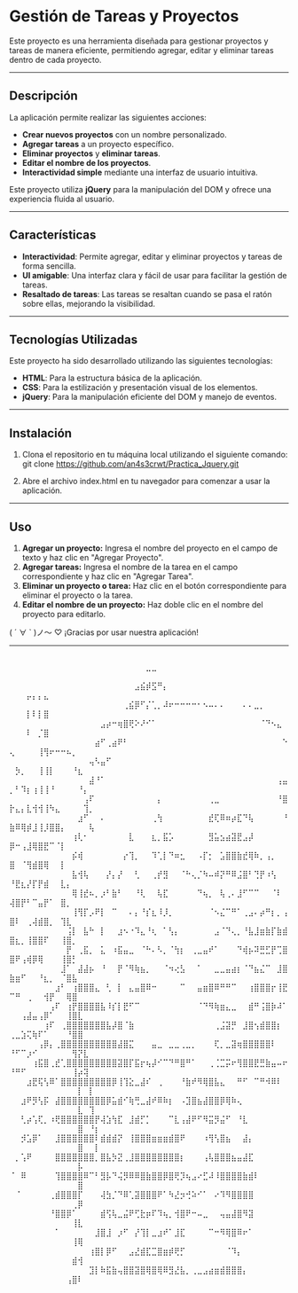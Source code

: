 # Gestión de Tareas y Proyectos

Este proyecto es una herramienta diseñada para gestionar proyectos y tareas de manera eficiente, permitiendo agregar, editar y eliminar tareas dentro de cada proyecto.

---

## Descripción

La aplicación permite realizar las siguientes acciones:

- **Crear nuevos proyectos** con un nombre personalizado.
- **Agregar tareas** a un proyecto específico.
- **Eliminar proyectos** y **eliminar tareas**.
- **Editar el nombre de los proyectos**.
- **Interactividad simple** mediante una interfaz de usuario intuitiva.

Este proyecto utiliza **jQuery** para la manipulación del DOM y ofrece una experiencia fluida al usuario.

---

## Características

- **Interactividad**: Permite agregar, editar y eliminar proyectos y tareas de forma sencilla.
- **UI amigable**: Una interfaz clara y fácil de usar para facilitar la gestión de tareas.
- **Resaltado de tareas**: Las tareas se resaltan cuando se pasa el ratón sobre ellas, mejorando la visibilidad.

---

## Tecnologías Utilizadas

Este proyecto ha sido desarrollado utilizando las siguientes tecnologías:

- **HTML**: Para la estructura básica de la aplicación.
- **CSS**: Para la estilización y presentación visual de los elementos.
- **jQuery**: Para la manipulación eficiente del DOM y manejo de eventos.

---

## Instalación

1. Clona el repositorio en tu máquina local utilizando el siguiente comando:
   git clone https://github.com/an4s3crwt/Practica_Jquery.git

2. Abre el archivo index.html en tu navegador para comenzar a usar la aplicación.

---

## Uso
1. **Agregar un proyecto:** Ingresa el nombre del proyecto en el campo de texto y haz clic en "Agregar Proyecto".
2. **Agregar tareas:** Ingresa el nombre de la tarea en el campo correspondiente y haz clic en "Agregar Tarea".
3. **Eliminar un proyecto o tarea:** Haz clic en el botón correspondiente para eliminar el proyecto o la tarea.
4. **Editar el nombre de un proyecto:** Haz doble clic en el nombre del proyecto para editarlo.


( ´ ∀ ` )ノ～ ♡ ¡Gracias por usar nuestra aplicación!

--- 

## 

⠀⠀⠀⠀⠀⠀⠀⠀⠀⠀⠀⠀⠀⠀⠀⠀⠀⠀⠀⠀⠀⠀⠀⠀⣀⣀⠀⠀⠀⠀⠀⠀⠀⠀⠀⠀⠀⠀⠀⠀⠀⠀⠀⠀⠀⠀⠀⠀⠀⠀⠀⠀⠀⠀⠀⠀⠀⠀⠀⠀⠀⠀⠀⠀⠀
⠀⠀⠀⠀⠀⠀⠀⠀⠀⠀⠀⠀⠀⠀⠀⠀⠀⠀⠀⠀⠀⠀⣠⣮⡾⣫⠛⡄⠀⠀⠀⠀⠀⠀⠀⠀⠀⠀⠀⠀⠀⠀⠀⠀⠀⠀⠀⠀⠀⠀⠀⠀⡤⡄⡄⣄⠀⠀⠀⠀⠀⠀⠀⠀⠀
⠀⠀⠀⠀⠀⠀⠀⠀⠀⠀⠀⠀⠀⠀⠀⠀⠀⠀⠀⠀⢀⣮⡿⠋⡌⢁⡀⠼⠖⠒⠒⠒⠒⠂⠢⠤⠄⠄⠀⠀⠀⠄⠄⣀⡀⠀⠀⠀⠀⠀⠀⠀⡇⠇⡇⣿⠀⠀⠀⠀⠀⠀⠀⠀⠀
⠀⠀⠀⠀⠀⠀⠀⠀⠀⠀⠀⠀⠀⠀⠀⠀⣠⡴⠒⢶⣿⢟⠕⠜⠊⠁⠀⠀⠀⠀⠀⠀⠀⠀⠀⠀⠀⠀⠀⠀⠀⠀⠀⠀⠈⠙⠢⣄⠀⠀⠀⠀⠇⠀⡈⣿⠀⠀⠀⠀⠀⠀⠀⠀⠀
⠀⠀⠀⠀⠀⠀⠀⠀⠀⠀⠀⠀⠀⠀⠀⣴⠋⢀⣴⠟⠃⠀⠀⠀⠀⠀⠀⠀⠀⠀⠀⠀⠀⠀⠀⠀⠀⠀⠀⠀⠀⠀⠀⠀⠀⠀⠀⠀⠑⢄⠀⠀⠀⠀⢸⢻⠖⠒⠒⠦⡀⠀⠀⠀⠀
⠀⠀⠀⠀⠀⠀⠀⠀⠀⠀⠀⠀⠀⠀⢤⠣⣤⠋⠀⠀⠀⠀⠀⠀⠀⠀⠀⠀⠀⠀⠀⠀⠀⠀⠀⠀⠀⠀⠀⠀⠀⠀⠀⠀⠀⠀⠀⠀⠀⠀⡳⡀⠀⠀⢸⢸⡇⠀⠀⠀⠘⣆⠀⠀⠀
⠀⠀⠀⠀⠀⠀⠀⠀⠀⠀⠀⠀⠀⠀⣼⠘⠁⠀⠀⠀⠀⠀⠀⠀⠀⠀⠀⠀⠀⠀⠀⠀⠀⠀⠀⠀⠀⠀⠀⠀⠀⠀⠀⠀⠀⠀⠀⢠⣤⡀⠃⠹⡆⢰⢸⢸⠘⠀⠀⠀⠀⠘⡄⠀⠀
⠀⠀⠀⠀⠀⠀⠀⠀⠀⠀⠀⠀⠀⢠⠏⠀⠀⠀⠀⠀⠀⠀⠀⠀⠀⠀⡄⠀⠀⠀⠀⠀⠀⠀⠀⢀⣀⠀⠀⠀⠀⠀⠀⠀⠀⠀⠀⠘⣿⡗⣄⡄⣇⢺⢺⢸⠳⣄⠀⠀⠀⠀⢹⡀⠀
⠀⠀⠀⠀⠀⠀⠀⠀⠀⠀⠀⠀⣰⠋⠀⠀⠄⠀⠀⠀⠀⠀⠀⠀⠀⢀⢳⠀⠀⠀⠀⠀⠀⠀⠀⣞⢏⠿⠶⡴⣏⠙⢧⠀⠀⠀⠀⠀⠘⣷⠿⢿⡾⣸⢸⡸⣿⣿⡄⠀⠀⠀⠀⢧⠀
⠀⠀⠀⠀⠀⠀⠀⠀⠀⠀⠀⢰⢇⠂⠀⠀⠀⠀⠀⠀⠀⣇⠀⠀⠀⣆⡀⣯⡡⠀⠀⠀⠀⠀⠀⣻⣥⣢⣴⣽⣟⣠⡼⠀⠀⠀⠀⠀⠀⡿⠒⢠⣸⢿⣿⣟⠉⠈⡇⠀⠀⠀⠀⠀⠀
⠀⠀⠀⠀⠀⠀⠀⠀⠀⠀⠀⡮⢾⠀⠀⠀⠀⠀⠀⠀⡔⢹⡀⠀⠀⠹⢁⡇⠙⠶⣂⠀⠀⠠⡏⡂⠀⣡⣿⣿⣷⣞⢿⠷⡀⢠⡀⠀⠀⣿⠀⠈⢻⣾⣿⢿⠀⠀⡇⠀⠀⠀⠀⠀⠀
⠀⠀⠀⠀⠀⠀⠀⠀⠀⠀⠀⣧⢺⢧⠀⠀⠀⡜⡄⡜⠀⠀⢃⠀⠀⢀⡞⣻⠀⠀⠈⠓⢄⡈⠳⠤⠾⡝⠛⠿⣨⣿⠃⢙⡟⠰⢣⠀⠀⠘⣟⣆⡜⡏⡟⣾⠀⠀⣇⡄⠀⠀⠀⠀⠀
⠀⠀⠀⠀⠀⠀⠀⠀⠀⠀⠀⢿⢸⣞⠦⡀⡰⠃⣷⠃⠀⠀⠘⢇⠀⠀⢧⣏⠀⠀⠀⠀⠀⠙⢦⡀⠀⢧⢀⠄⣸⠋⠉⠉⠀⠀⠈⠇⠀⢼⣿⡟⠃⠉⣤⡟⠁⠀⣿⡀⠀⠀⠀⠀⠀
⠀⠀⠀⠀⠀⠀⠀⠀⠀⠀⠀⢸⢻⡏⡠⠟⡇⠀⠉⠀⠀⠄⡄⠘⡎⣆⠸⡸⡀⠀⠀⠀⠀⠀⠀⠈⠢⣌⠉⠛⠁⢀⣠⠄⡴⠛⡆⡀⢠⣿⠇⠀⢀⢼⣾⣿⡀⠀⢹⣇⠀⠀⠀⠀⠀
⠀⠀⠀⠀⠀⠀⠀⠀⠀⠀⢨⡇⠀⣧⠓⠀⡇⠀⠀⣰⠢⠐⠹⣄⠘⢆⠀⠁⢣⡄⠀⠀⠀⠀⠀⠀⣠⠈⠙⢄⡀⠘⣧⣸⣶⣷⡏⣷⣾⣿⣆⡀⢸⣿⣿⠏⠀⠀⢸⣿⡀⠀⠀⠀⠀
⠀⠀⠀⠀⠀⠀⠀⠀⠀⠀⡟⠀⢀⣯⡀⠀⣅⠀⠰⣯⣤⣀⠀⠈⠓⠄⠣⡀⠈⢳⡆⠀⢀⣀⣤⠞⠁⠀⠀⠀⠙⢾⡦⠽⣛⣋⡟⢉⣿⣿⠟⢠⢾⡿⢿⠀⠀⠀⢸⣿⡃⠀⠀⠀⠀
⠀⠀⠀⠀⠀⠀⠀⠀⠀⣸⠁⠀⣼⣼⡦⠀⠘⠀⠀⡟⠈⠻⢷⣦⡀⠀⠀⠈⠲⢔⣣⠀⠀⠁⠀⠀⣀⣀⣤⣴⡆⠈⠙⣦⣌⠉⠀⣸⣿⣷⣶⠋⠀⠀⠘⣆⡀⠀⠈⣿⣧⠀⠀⠀⠀
⠀⠀⠀⠀⠀⠀⠀⠀⣰⠃⠀⢰⣿⣿⣿⣄⠀⢃⠀⡇⠀⣄⣤⣿⠿⠒⠀⠀⠀⠀⠉⠀⠀⣤⣶⣿⠿⠛⠛⠉⠀⠀⢰⣿⣿⣿⡖⢸⣟⠉⠛⠀⢀⠀⠀⢺⡟⠀⠀⢿⣿⠀⠀⠀⠀
⠀⠀⠀⠀⠀⠀⠀⢠⠏⠀⢰⡟⣿⣿⣿⣿⣧⠸⡎⡇⣟⠋⠉⠀⠀⠀⠀⠀⠀⠀⠀⠀⠀⠈⠙⠻⢷⣶⣄⣀⠀⠀⣾⠛⢨⣿⡷⠼⠁⠀⠀⢠⣼⣤⢠⡿⠁⠀⠀⢸⣿⣇⠀⠀⠀
⠀⠀⠀⠀⠀⠀⢰⠏⠀⢀⣿⣿⣿⣿⣿⣿⣿⣧⡼⣿⠈⣷⠀⠀⠀⠀⠀⠀⠀⠀⠀⠀⠀⠀⠀⠀⢀⣨⣽⡛⠀⣸⣿⢢⣾⣿⣿⡆⠀⢀⣀⣱⢍⢷⠏⠁⠀⠀⠀⠘⣿⣿⠀⠀⠀
⠀⠀⠀⠀⠀⢠⡿⡄⢀⣿⣿⣿⣿⣿⣿⣿⣿⣿⣿⣼⣿⣍⠀⠀⠀⣤⣀⠀⣀⣀⢀⣀⡀⠀⠀⠀⢏⡀⣀⣽⢶⣿⣿⣿⣿⣿⠇⠀⠀⠘⠋⠉⡰⠊⠀⠀⠀⠀⠀⠀⢻⡝⣇⠀⠀
⠀⠀⠀⠀⢰⣯⣿⢀⣞⢁⣿⣿⣿⣿⣿⣿⣿⣿⣿⣽⣿⡏⣯⡖⢦⡼⠊⠉⠙⠛⣿⠛⠁⠀⠀⢀⢈⣉⡭⠖⢻⣿⣿⣟⣛⣷⣤⠤⠖⠘⠛⠋⠀⠀⠀⠀⠀⠀⠀⠀⢸⡴⢽⠀⠀
⠀⠀⠀⣰⣟⢯⢣⠿⠁⣿⣿⣿⣿⣿⣿⣿⣿⣿⡿⢸⢹⣕⣀⣼⠎⠀⢀⠀⠀⠀⠘⣷⠞⠻⢿⣿⣧⣄⠀⠀⠛⠋⠀⠉⠛⠺⠿⠇⠀⠀⠀⠀⠀⠀⠀⠀⠀⠀⠀⠀⠀⡇⠀⡇⠀
⠀⠀⣰⠟⡻⢣⡯⠀⣼⣿⣿⣿⣿⣿⣿⣿⣿⡿⣥⣾⠊⢷⢛⣀⣼⠞⠿⠷⡆⠀⠠⣹⣿⣦⣼⣿⣿⡿⢿⠷⢄⠀⠀⠀⠀⠀⠀⠀⠀⠀⠀⠀⠀⠀⠀⠀⠀⠀⠀⠀⠀⣇⠀⢹⠀
⠀⠀⢃⡴⢡⢏⡀⠰⢟⣿⣿⣿⣿⣿⣿⡟⢼⣱⢳⣏⠀⣸⣾⡋⡁⠀⠀⠀⠉⣇⢠⣼⠟⠋⠻⣭⡻⣬⠋⠀⠘⣇⠀⠀⠀⠀⠀⠀⠀⠀⠀⠀⠀⠀⠀⠀⠀⠀⠀⠀⠀⣿⠀⠘⡆
⠀⠀⡺⣡⡿⠁⠀⠀⣸⣿⣿⣿⣿⣿⣿⠇⣾⣾⣾⡝⠀⢸⣿⣿⣿⣶⣶⣶⣾⣿⠟⠀⠀⠀⠰⢻⢣⣿⣦⠀⠀⣼⡄⠀⠀⠀⠀⠀⠀⠀⠀⠀⠀⠀⠀⠀⠀⠀⠀⠀⠀⣿⠀⠀⡇
⠀⡀⢡⠟⠀⠀⠀⠀⣿⣿⣿⣿⣿⣿⣿⡀⣿⣧⡳⣝⢀⣸⣿⣿⣿⣿⣿⣿⣿⣿⡆⠀⠀⠀⢠⢧⣿⣿⣿⣦⣤⣼⣏⠀⠀⠀⠀⠀⠀⠀⠀⠀⠀⠀⠀⠀⠀⠀⠀⠀⠀⡧⠀⠀⠀
⠈⠀⠿⠀⠀⠀⠀⠀⢹⣿⣿⣿⣿⠿⠉⠃⣻⡧⠙⢬⡻⠿⠿⣿⣷⣿⣿⡿⣿⢟⡹⢦⣠⠔⣋⠼⠸⣿⣿⣿⣿⣷⣾⠇⠀⠀⠀⠀⠀⠀⠀⠀⠀⠀⠀⠀⠀⠀⠀⠀⠀⣿⠀⠀⠀
⠀⠈⠀⠀⠀⠀⠀⢀⣾⣿⣿⣿⡏⠀⠀⠀⢼⣳⡈⠙⠿⢁⣽⣿⣿⣿⠟⠁⠳⣜⡲⢚⠵⠊⠁⠀⠔⠹⠻⣿⣿⣿⣿⠀⠀⠀⠀⠀⠀⠀⠀⠀⠀⠀⠀⠀⠀⠀⠀⠀⢀⡿⠀⠀⠀
⠀⠀⠀⠀⠀⠀⠀⠘⣿⣿⡿⠁⠀⠀⠀⠀⣾⢫⢧⣀⣬⠟⢋⣗⡶⠏⠹⢦⡀⢺⣿⠟⠒⠤⣀⠀⠀⢤⣤⣼⣿⠻⣽⠀⠀⠀⠀⠀⠀⠀⠀⠀⠀⠀⠀⠀⠀⠀⠀⠀⢸⣇⠀⠀⠀
⠀⠀⠀⠀⠀⠀⠀⠀⠁⠀⠀⠀⠀⠀⠀⣸⣿⣸⠀⡰⠋⠀⡜⢹⡇⣀⣰⠞⠁⣸⣏⠀⠀⠀⠀⠉⠒⠻⢿⣿⠿⠖⠁⠀⠀⠀⠀⠀⠀⠀⠀⠀⠀⠀⠀⠀⠀⠀⠀⠀⢸⢿⠀⠀⠀
⠀⠀⠀⠀⠀⠀⠀⠀⠀⠀⠀⠀⠀⠀⢰⣿⡇⡿⠋⠀⠀⣠⣜⣾⣏⣉⣿⣶⡾⢟⡋⠀⠀⠀⠀⠀⠀⠀⠈⠹⡄⠀⠀⠀⠀⠀⠀⠀⠀⠀⠀⠀⠀⠀⠀⠀⠀⠀⠀⠀⣾⢺⠀⠀⠀
⠀⠀⠀⠀⠀⠀⠀⠀⠀⠀⠀⠀⠀⠀⣹⡇⠷⣯⣷⢤⣿⣿⣽⣿⢿⣿⢿⠿⣻⣜⣧⡀⢀⣀⣠⣴⣶⣾⣿⣿⣿⡄⠀⠀⠀⠀⠀⠀⠀⠀⠀⠀⠀⠀⠀⠀⠀⠀⠀⢠⣿⠇⠀⠀⠀

##